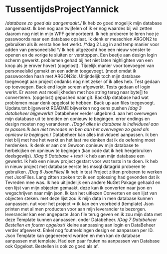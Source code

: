 # TussentijdsProjectYannick
/*database zo goed als aangemaakt.*/
Ik heb zo goed mogelijk mijn database aangemaakt. Ik ben nog aan twijfelen of ik er nog waardes bij wil zetten daarom nog niet in mijn WPF geimporteerd.
Ik heb proberen te leren hoe je passwoords naar een database opslaat. Ik denk er messchien ARGON2 te gebruiken als ik versta hoe het werkt.
/*dag 2 Log in and temp manier voor adden van personeelslid */
Ik heb uitgezocht hoe een nieuw venster te openen en de vorige te sluiten or verstoppen.
Een beetje aan design login scherm gewerkt. problemen gehad bij het niet laten highlighten van een knop als je erover hovert (opgelost).
Tijdelijk manier voor toevoegen van personeelslid gemakt en een admin toegevoegt. (moet omdat ik passwoorden hash met ARGON2id.
Uitijndelijk toch mijn database toegevoegt aan project ondanks nog niet zeker of ik alles heb.
Test gedaan op toevoegen.
Back end login screen afgewerkt. 
Tests gedaan of login werkt. 
Er waren wat moeilijkheden met hoe string terug naar byte[] te converteren. (opgelost)
gepushed naar git.
BackUp database had wat problemen maar denk opgelost te hebben.
Back up aan files toegevoegt.
Update.txt bijgewerkt
README bijwerken
nog eens pushen
/*dag 3 databeheer bijgewerkt*/
Databeheer verder uitgebreid. aan het overwegen mijn database uit te breiden en opnieuw te begingen.
error endings en design moeten nog veranderen.
/*Dag4  alles in database is individueel aan te passen.Ik ben niet tevreden en ben aan het overwegen zo goed als opnieuw te begingen.*/
Databeheer kan alles individueel aanpassen. ik ben niet blij met hoe het werkt en het laat me denken dat ik de oefening moet herdenken.
Ik denk er aan om Gewoon opnieuw mijn database te herbekijken en opnieuw te begingen (kan code dat ik heb hergebruiken deelsgewijs).
/*Dag 5 Database + test*/
ik heb aan mijn database een gewerkt. Ik heb een nieuw project gestart voor wat tests in te doen.
Ik heb in nieuw project met database eerste les mssql datagrid proberen te gebruiken. 
/*Dag 6 JsonFiles*/
Ik heb in test Project zitten proberen te werken met JsonFiles. Lang zitten zoeken tot ik een oplossing had gevonden dat ik Tevreden mee was.
Ik heb uitijndelijk een andere NuGet Pakage gehaald en een lijst van mijn objecten gemaakt. deze kan ik converten naar json en wegschrijven naar mijn json.
Ik kan het uitlezen Converten en een lijst van objecten steken. met deze lijst zou ik mijn data in men database kunnen aanpassen.
nut voor het project => ik kan een voorbeeld (template) Json printen met al men producten voor aan mijn leverancier te bezorgen.
leverancier kan een angepaste Json file terug geven en ik zou mijn data met deze Template kunnen aanpassen. onder Databeheer.
/*Dag 7 Databeheer Bestellen en fouten opgelost*/
kleine aanpassing aan login en DataBeheer verder afgewerkt. Enkel nog foutmeldingen design en aanpassen per ID. 
Json Template kan gegenereerd worden en men kan de database aanpassen met template.
Had een paar fouten na aanpassen van Database ook Opgelost.
Bestellen is ook zo goed als af.
